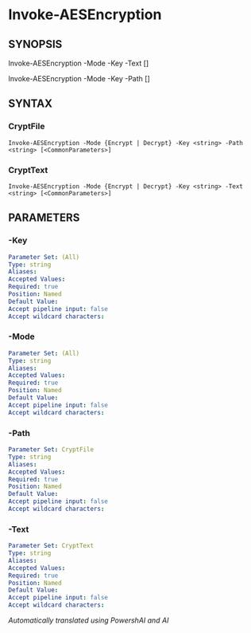 ﻿---
external help file: powershai-help.xml
schema: 2.0.0
powershai: true
---

# Invoke-AESEncryption

## SYNOPSIS <!--!= @#Synop !-->

Invoke-AESEncryption -Mode <string> -Key <string> -Text <string> [<CommonParameters>]

Invoke-AESEncryption -Mode <string> -Key <string> -Path <string> [<CommonParameters>]


## SYNTAX <!--!= @#Syntax !-->

### CryptFile
```
Invoke-AESEncryption -Mode {Encrypt | Decrypt} -Key <string> -Path <string> [<CommonParameters>]
```

### CryptText
```
Invoke-AESEncryption -Mode {Encrypt | Decrypt} -Key <string> -Text <string> [<CommonParameters>]
```

## PARAMETERS <!--!= @#Params !-->

### -Key

```yml
Parameter Set: (All)
Type: string
Aliases: 
Accepted Values: 
Required: true
Position: Named
Default Value: 
Accept pipeline input: false
Accept wildcard characters: 
```

### -Mode

```yml
Parameter Set: (All)
Type: string
Aliases: 
Accepted Values: 
Required: true
Position: Named
Default Value: 
Accept pipeline input: false
Accept wildcard characters: 
```

### -Path

```yml
Parameter Set: CryptFile
Type: string
Aliases: 
Accepted Values: 
Required: true
Position: Named
Default Value: 
Accept pipeline input: false
Accept wildcard characters: 
```

### -Text

```yml
Parameter Set: CryptText
Type: string
Aliases: 
Accepted Values: 
Required: true
Position: Named
Default Value: 
Accept pipeline input: false
Accept wildcard characters: 
```




<!--PowershaiAiDocBlockStart-->
_Automatically translated using PowershAI and AI_
<!--PowershaiAiDocBlockEnd-->
